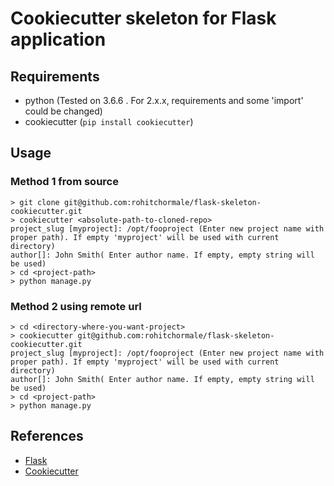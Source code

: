 # Cookiecutter skeleton for Flask application


## Requirements

- python (Tested on 3.6.6 . For 2.x.x, requirements and some 'import' could be changed)
- cookiecutter (`pip install cookiecutter`)


## Usage


### Method 1 from source

    > git clone git@github.com:rohitchormale/flask-skeleton-cookiecutter.git
    > cookiecutter <absolute-path-to-cloned-repo>
    project_slug [myproject]: /opt/fooproject (Enter new project name with proper path). If empty 'myproject' will be used with current directory)
    author[]: John Smith( Enter author name. If empty, empty string will be used)
    > cd <project-path>
    > python manage.py

### Method 2 using remote url

    > cd <directory-where-you-want-project>
    > cookiecutter git@github.com:rohitchormale/flask-skeleton-cookiecutter.git
    project_slug [myproject]: /opt/fooproject (Enter new project name with proper path). If empty 'myproject' will be used with current directory)
    author[]: John Smith( Enter author name. If empty, empty string will be used)
    > cd <project-path>
    > python manage.py


## References

- [Flask](http://flask.pocoo.org)
- [Cookiecutter](https://cookiecutter.readthedocs.io/en/latest/)